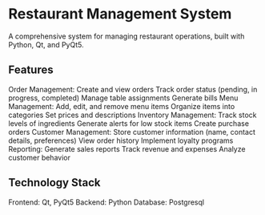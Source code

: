# Restaurant Management System

A comprehensive system for managing restaurant operations, built with Python, Qt, and PyQt5.

## Features

Order Management:
Create and view orders
Track order status (pending, in progress, completed)
Manage table assignments
Generate bills
Menu Management:
Add, edit, and remove menu items
Organize items into categories
Set prices and descriptions
Inventory Management:
Track stock levels of ingredients
Generate alerts for low stock items
Create purchase orders
Customer Management:
Store customer information (name, contact details, preferences)
View order history
Implement loyalty programs
Reporting:
Generate sales reports
Track revenue and expenses
Analyze customer behavior
## Technology Stack

Frontend: Qt, PyQt5
Backend: Python
Database: Postgresql


